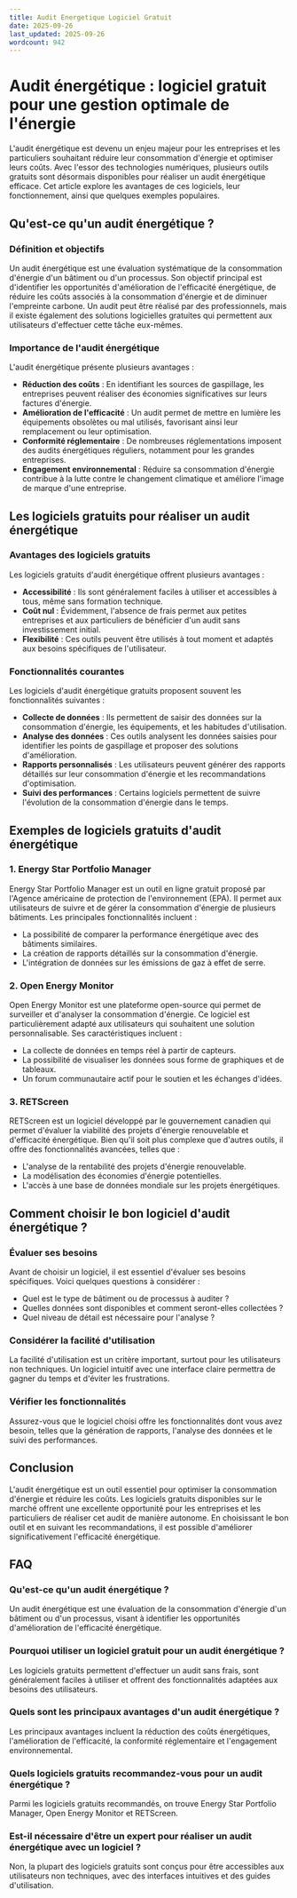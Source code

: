 ```yaml
---
title: Audit Energetique Logiciel Gratuit
date: 2025-09-26
last_updated: 2025-09-26
wordcount: 942
---
```


# Audit énergétique : logiciel gratuit pour une gestion optimale de l'énergie

L'audit énergétique est devenu un enjeu majeur pour les entreprises et les particuliers souhaitant réduire leur consommation d'énergie et optimiser leurs coûts. Avec l'essor des technologies numériques, plusieurs outils gratuits sont désormais disponibles pour réaliser un audit énergétique efficace. Cet article explore les avantages de ces logiciels, leur fonctionnement, ainsi que quelques exemples populaires.

## Qu'est-ce qu'un audit énergétique ?

### Définition et objectifs

Un audit énergétique est une évaluation systématique de la consommation d'énergie d'un bâtiment ou d'un processus. Son objectif principal est d'identifier les opportunités d'amélioration de l'efficacité énergétique, de réduire les coûts associés à la consommation d'énergie et de diminuer l'empreinte carbone. Un audit peut être réalisé par des professionnels, mais il existe également des solutions logicielles gratuites qui permettent aux utilisateurs d'effectuer cette tâche eux-mêmes.

### Importance de l'audit énergétique

L'audit énergétique présente plusieurs avantages :

- **Réduction des coûts** : En identifiant les sources de gaspillage, les entreprises peuvent réaliser des économies significatives sur leurs factures d'énergie.
- **Amélioration de l'efficacité** : Un audit permet de mettre en lumière les équipements obsolètes ou mal utilisés, favorisant ainsi leur remplacement ou leur optimisation.
- **Conformité réglementaire** : De nombreuses réglementations imposent des audits énergétiques réguliers, notamment pour les grandes entreprises.
- **Engagement environnemental** : Réduire sa consommation d'énergie contribue à la lutte contre le changement climatique et améliore l'image de marque d'une entreprise.

## Les logiciels gratuits pour réaliser un audit énergétique

### Avantages des logiciels gratuits

Les logiciels gratuits d'audit énergétique offrent plusieurs avantages :

- **Accessibilité** : Ils sont généralement faciles à utiliser et accessibles à tous, même sans formation technique.
- **Coût nul** : Évidemment, l'absence de frais permet aux petites entreprises et aux particuliers de bénéficier d'un audit sans investissement initial.
- **Flexibilité** : Ces outils peuvent être utilisés à tout moment et adaptés aux besoins spécifiques de l'utilisateur.

### Fonctionnalités courantes

Les logiciels d'audit énergétique gratuits proposent souvent les fonctionnalités suivantes :

- **Collecte de données** : Ils permettent de saisir des données sur la consommation d'énergie, les équipements, et les habitudes d'utilisation.
- **Analyse des données** : Ces outils analysent les données saisies pour identifier les points de gaspillage et proposer des solutions d'amélioration.
- **Rapports personnalisés** : Les utilisateurs peuvent générer des rapports détaillés sur leur consommation d'énergie et les recommandations d'optimisation.
- **Suivi des performances** : Certains logiciels permettent de suivre l'évolution de la consommation d'énergie dans le temps.

## Exemples de logiciels gratuits d'audit énergétique

### 1. Energy Star Portfolio Manager

Energy Star Portfolio Manager est un outil en ligne gratuit proposé par l'Agence américaine de protection de l'environnement (EPA). Il permet aux utilisateurs de suivre et de gérer la consommation d'énergie de plusieurs bâtiments. Les principales fonctionnalités incluent :

- La possibilité de comparer la performance énergétique avec des bâtiments similaires.
- La création de rapports détaillés sur la consommation d'énergie.
- L'intégration de données sur les émissions de gaz à effet de serre.

### 2. Open Energy Monitor

Open Energy Monitor est une plateforme open-source qui permet de surveiller et d'analyser la consommation d'énergie. Ce logiciel est particulièrement adapté aux utilisateurs qui souhaitent une solution personnalisable. Ses caractéristiques incluent :

- La collecte de données en temps réel à partir de capteurs.
- La possibilité de visualiser les données sous forme de graphiques et de tableaux.
- Un forum communautaire actif pour le soutien et les échanges d'idées.

### 3. RETScreen

RETScreen est un logiciel développé par le gouvernement canadien qui permet d'évaluer la viabilité des projets d'énergie renouvelable et d'efficacité énergétique. Bien qu'il soit plus complexe que d'autres outils, il offre des fonctionnalités avancées, telles que :

- L'analyse de la rentabilité des projets d'énergie renouvelable.
- La modélisation des économies d'énergie potentielles.
- L'accès à une base de données mondiale sur les projets énergétiques.

## Comment choisir le bon logiciel d'audit énergétique ?

### Évaluer ses besoins

Avant de choisir un logiciel, il est essentiel d'évaluer ses besoins spécifiques. Voici quelques questions à considérer :

- Quel est le type de bâtiment ou de processus à auditer ?
- Quelles données sont disponibles et comment seront-elles collectées ?
- Quel niveau de détail est nécessaire pour l'analyse ?

### Considérer la facilité d'utilisation

La facilité d'utilisation est un critère important, surtout pour les utilisateurs non techniques. Un logiciel intuitif avec une interface claire permettra de gagner du temps et d'éviter les frustrations.

### Vérifier les fonctionnalités

Assurez-vous que le logiciel choisi offre les fonctionnalités dont vous avez besoin, telles que la génération de rapports, l'analyse des données et le suivi des performances.

## Conclusion

L'audit énergétique est un outil essentiel pour optimiser la consommation d'énergie et réduire les coûts. Les logiciels gratuits disponibles sur le marché offrent une excellente opportunité pour les entreprises et les particuliers de réaliser cet audit de manière autonome. En choisissant le bon outil et en suivant les recommandations, il est possible d'améliorer significativement l'efficacité énergétique.

## FAQ

### Qu'est-ce qu'un audit énergétique ?

Un audit énergétique est une évaluation de la consommation d'énergie d'un bâtiment ou d'un processus, visant à identifier les opportunités d'amélioration de l'efficacité énergétique.

### Pourquoi utiliser un logiciel gratuit pour un audit énergétique ?

Les logiciels gratuits permettent d'effectuer un audit sans frais, sont généralement faciles à utiliser et offrent des fonctionnalités adaptées aux besoins des utilisateurs.

### Quels sont les principaux avantages d'un audit énergétique ?

Les principaux avantages incluent la réduction des coûts énergétiques, l'amélioration de l'efficacité, la conformité réglementaire et l'engagement environnemental.

### Quels logiciels gratuits recommandez-vous pour un audit énergétique ?

Parmi les logiciels gratuits recommandés, on trouve Energy Star Portfolio Manager, Open Energy Monitor et RETScreen.

### Est-il nécessaire d'être un expert pour réaliser un audit énergétique avec un logiciel ?

Non, la plupart des logiciels gratuits sont conçus pour être accessibles aux utilisateurs non techniques, avec des interfaces intuitives et des guides d'utilisation.